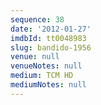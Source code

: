 ```yaml
---
sequence: 38
date: '2012-01-27'
imdbId: tt0048983
slug: bandido-1956
venue: null
venueNotes: null
medium: TCM HD
mediumNotes: null
---
```


